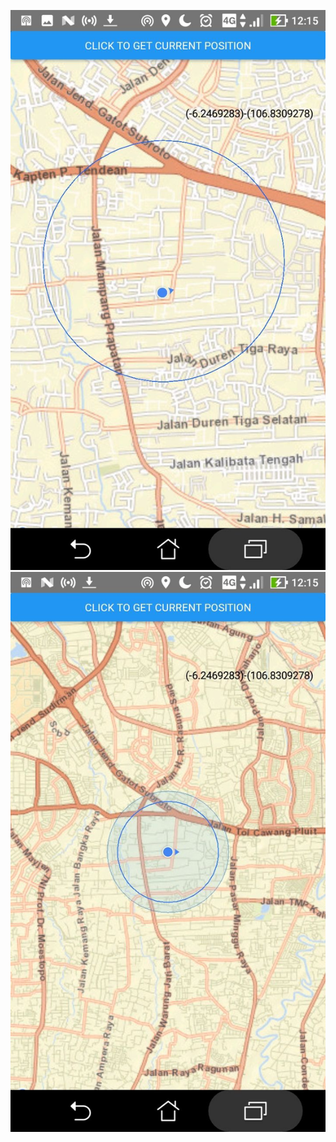 ![alt text](https://github.com/meibuhang/trackmaps/blob/master/img/photo6251287121251903838.jpg)
![alt text](https://github.com/meibuhang/trackmaps/blob/master/img/photo6251287121251903839.jpg)
